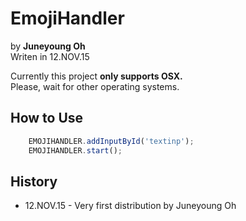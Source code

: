 # EmojiHandler 
by <b>Juneyoung Oh</b><br>
Writen in 12.NOV.15<br>

Currently this project <b>only supports OSX.</b><br>
Please, wait for other operating systems.<br>

## How to Use

``` javascript
	EMOJIHANDLER.addInputById('textinp');
	EMOJIHANDLER.start();
```

## History
<ul>
  <li>12.NOV.15 - Very first distribution by Juneyoung Oh</li>
</ul>
